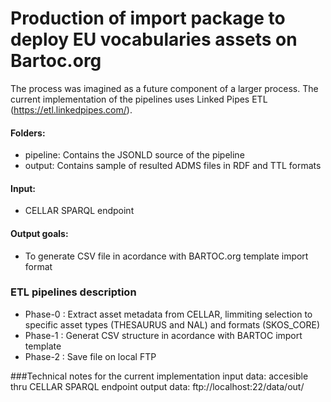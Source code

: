# Production of import package to deploy EU vocabularies assets on Bartoc.org

The process was imagined as a future component of a larger process.
The current implementation of the pipelines uses Linked Pipes ETL (https://etl.linkedpipes.com/).

#### **Folders:** 
* pipeline: Contains the JSONLD source of the pipeline
* output: Contains sample of resulted ADMS files in RDF and TTL formats


#### **Input:** 
* CELLAR SPARQL endpoint
  
#### **Output goals:**
* To generate CSV file in acordance with BARTOC.org template import format

### ETL pipelines description
* Phase-0 : Extract asset metadata from CELLAR, limmiting selection to specific asset types (THESAURUS and NAL) and formats (SKOS_CORE)
* Phase-1 : Generat CSV structure in acordance with BARTOC import template
* Phase-2 : Save file on local FTP


###Technical notes for the current implementation
input data: accesible thru CELLAR SPARQL endpoint
output data: ftp://localhost:22/data/out/
 
